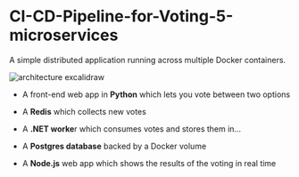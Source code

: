 # CI-CD-Pipeline-for-Voting-5-microservices

A simple distributed application running across multiple Docker containers.

![architecture excalidraw](https://github.com/user-attachments/assets/b7f712a9-99db-4b48-bc0f-a10d7a0e5444)

- A front-end web app in **Python** which lets you vote between two options

- A **Redis** which collects new votes

- A **.NET worke**r which consumes votes and stores them in…

- A **Postgres database** backed by a Docker volume

- A **Node.js** web app which shows the results of the voting in real time
